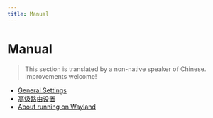 ```yaml
---
title: Manual
---
```


# Manual

> This section is translated by a non-native speaker of Chinese. Improvements welcome!

- [General Settings](./general.md)
- [高级路由设置](./route.md)
- [About running on Wayland](wayland.md)
